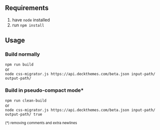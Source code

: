 ## Requirements

1. have `node` installed
2. run `npm install`

## Usage

### Build normally

`npm run build`  
or  
`node css-migrator.js https://api.deckthemes.com/beta.json input-path/ output-path/`

### Build in pseudo-compact mode\*

`npm run clean-build`  
or  
`node css-migrator.js https://api.deckthemes.com/beta.json input-path/ output-path/ true`

<small>(\*) removing comments and extra newlines</small>
